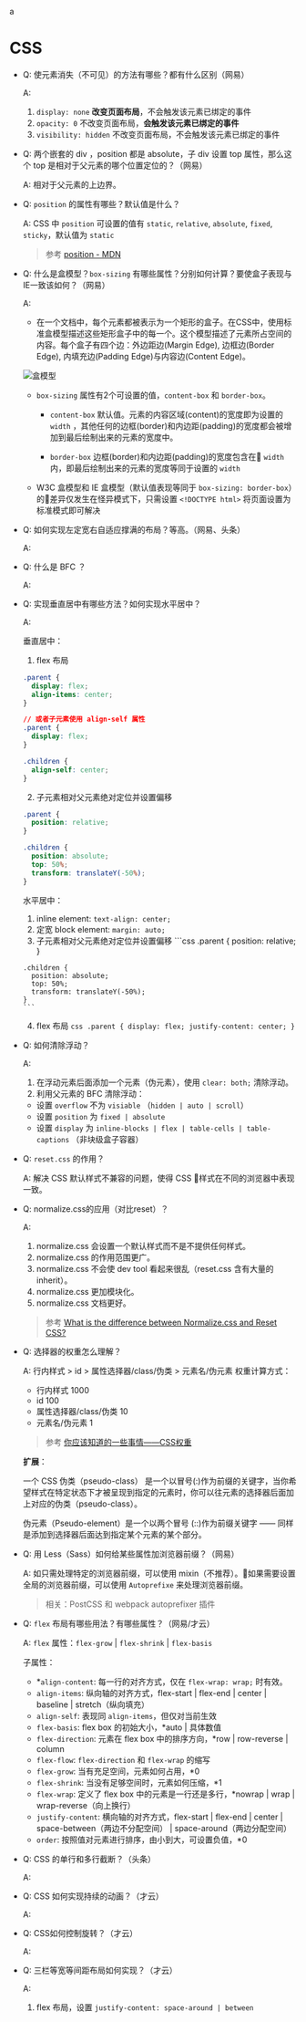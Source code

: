 a
# CSS

- Q: 使元素消失（不可见）的方法有哪些？都有什么区别（网易）

  A:
  1. `display: none` **改变页面布局**，不会触发该元素已绑定的事件
  2. `opacity: 0` 不改变页面布局，**会触发该元素已绑定的事件**
  3. `visibility: hidden` 不改变页面布局，不会触发该元素已绑定的事件

- Q: 两个嵌套的 div ，position 都是 absolute，子 div 设置 top 属性，那么这个 top 是相对于父元素的哪个位置定位的？（网易）

  A: 相对于父元素的上边界。

- Q: `position` 的属性有哪些？默认值是什么？

  A: CSS 中 `position` 可设置的值有 `static`, `relative`, `absolute`, `fixed`, `sticky`，默认值为 `static`

  > 参考 [position - MDN](https://developer.mozilla.org/en-US/docs/Web/CSS/position)

- Q: 什么是盒模型？`box-sizing` 有哪些属性？分别如何计算？要使盒子表现与IE一致该如何？（网易）

  A:
  - 在一个文档中，每个元素都被表示为一个矩形的盒子。在CSS中，使用标准盒模型描述这些矩形盒子中的每一个。这个模型描述了元素所占空间的内容。每个盒子有四个边：外边距边(Margin Edge), 边框边(Border Edge), 内填充边(Padding Edge)与内容边(Content Edge)。

  ![盒模型](/assets/boxmodel.png)

  - `box-sizing` 属性有2个可设置的值，`content-box` 和 `border-box`。

    - `content-box` 默认值。元素的内容区域(content)的宽度即为设置的 `width` ，其他任何的边框(border)和内边距(padding)的宽度都会被增加到最后绘制出来的元素的宽度中。

    - `border-box` 边框(border)和内边距(padding)的宽度包含在 `width` 内，即最后绘制出来的元素的宽度等同于设置的 `width`

  - W3C 盒模型和 IE 盒模型（默认值表现等同于 `box-sizing: border-box`）的差异仅发生在怪异模式下，只需设置 `<!DOCTYPE html>` 将页面设置为标准模式即可解决

- Q: 如何实现左定宽右自适应撑满的布局？等高。（网易、头条）

  A:

- Q: 什么是 BFC ？

  A:

- Q: 实现垂直居中有哪些方法？如何实现水平居中？

  A:

  垂直居中：
  1. flex 布局
    ```css
    .parent {
      display: flex;
      align-items: center;
    }

    // 或者子元素使用 align-self 属性
    .parent {
      display: flex;
    }

    .children {
      align-self: center;
    }
    ```
  2. 子元素相对父元素绝对定位并设置偏移
    ```css
    .parent {
      position: relative;
    }

    .children {
      position: absolute;
      top: 50%;
      transform: translateY(-50%);
    }
    ```

    水平居中：
    1. inline element: `text-align: center;`
    2. 定宽 block element: `margin: auto;`
    3. 子元素相对父元素绝对定位并设置偏移
      ```css
      .parent {
        position: relative;
      }

      .children {
        position: absolute;
        top: 50%;
        transform: translateY(-50%);
      }
      ```
    4. flex 布局
      ```css
      .parent {
        display: flex;
        justify-content: center;
      }
      ```

- Q: 如何清除浮动？

  A:

  1. 在浮动元素后面添加一个元素（伪元素），使用 ``clear: both;`` 清除浮动。
  2. 利用父元素的 BFC 清除浮动：

  - 设置 ``overflow`` 不为 ``visiable`` （``hidden | auto | scroll``）
  - 设置 ``position`` 为 ``fixed | absolute``
  - 设置 ``display`` 为 ``inline-blocks | flex | table-cells | table-captions`` （非块级盒子容器）

- Q: `reset.css` 的作用？

  A: 解决 CSS 默认样式不兼容的问题，使得 CSS 样式在不同的浏览器中表现一致。

- Q: normalize.css的应用（对比reset）？

  A:

  1. normalize.css 会设置一个默认样式而不是不提供任何样式。
  2. normalize.css 的作用范围更广。
  3. normalize.css 不会使 dev tool 看起来很乱（reset.css 含有大量的 inherit）。
  4. normalize.css 更加模块化。
  5. normalize.css 文档更好。

  > 参考 [What is the difference between Normalize.css and Reset CSS?
](https://stackoverflow.com/questions/6887336/what-is-the-difference-between-normalize-css-and-reset-css)

- Q: 选择器的权重怎么理解？

  A: 行内样式 > id > 属性选择器/class/伪类 > 元素名/伪元素
  权重计算方式：
  - 行内样式 1000
  - id 100
  - 属性选择器/class/伪类 10
  - 元素名/伪元素 1

  > 参考 [你应该知道的一些事情——CSS权重](https://www.w3cplus.com/css/css-specificity-things-you-should-know.html)

  **扩展**：

  一个 CSS  伪类（pseudo-class） 是一个以冒号(:)作为前缀的关键字，当你希望样式在特定状态下才被呈现到指定的元素时，你可以往元素的选择器后面加上对应的伪类（pseudo-class）。

  伪元素（Pseudo-element）是一个以两个冒号 (::)作为前缀关键字 —— 同样是添加到选择器后面达到指定某个元素的某个部分。

- Q: 用 Less（Sass）如何给某些属性加浏览器前缀？（网易）

  A: 如只需处理特定的浏览器前缀，可以使用 mixin（不推荐）。如果需要设置全局的浏览器前缀，可以使用 `Autoprefixe` 来处理浏览器前缀。

  > 相关：PostCSS 和 webpack autoprefixer 插件

- Q: `flex` 布局有哪些用法？有哪些属性？（网易/才云）

  A:
  `flex` 属性：`flex-grow` | `flex-shrink` | `flex-basis`

  子属性：
  - *`align-content`: 每一行的对齐方式，仅在 `flex-wrap: wrap;` 时有效。
  - `align-items`: 纵向轴的对齐方式，flex-start | flex-end | center | baseline | stretch（纵向填充）
  - `align-self`: 表现同 `align-items`，但仅对当前生效
  - `flex-basis`: flex box 的初始大小，*auto | 具体数值
  - `flex-direction`: 元素在 flex box 中的排序方向，*row | row-reverse | column
  - `flex-flow`: `flex-direction` 和 `flex-wrap` 的缩写
  - `flex-grow`: 当有充足空间，元素如何占用，*0
  - `flex-shrink`: 当没有足够空间时，元素如何压缩，*1
  - `flex-wrap`: 定义了 flex box 中的元素是一行还是多行，*nowrap | wrap | wrap-reverse（向上换行）
  - `justify-content`: 横向轴的对齐方式，flex-start | flex-end | center | space-between（两边不分配空间） | space-around（两边分配空间）
  - `order`: 按照值对元素进行排序，由小到大，可设置负值，*0

- Q: CSS 的单行和多行截断？（头条）

  A:

- Q: CSS 如何实现持续的动画？（才云）

  A:

- Q: CSS如何控制旋转？（才云）

  A:

- Q: 三栏等宽等间距布局如何实现？（才云）

  A:

  1. flex 布局，设置 `justify-content: space-around | between`